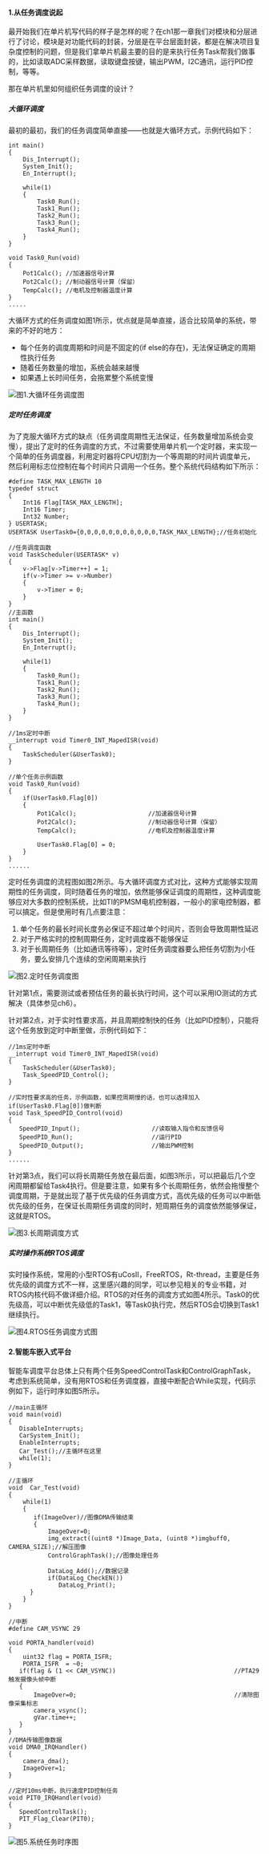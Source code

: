 #### 1.从任务调度说起

最开始我们在单片机写代码的样子是怎样的呢？在ch1那一章我们对模块和分层进行了讨论，模块是对功能代码的封装，分层是在平台层面封装，都是在解决项目复杂度控制的问题，但是我们拿单片机最主要的目的是来执行任务Task帮我们做事的，比如读取ADC采样数据，读取键盘按键，输出PWM，I2C通讯，运行PID控制，等等。

那在单片机里如何组织任务调度的设计？

##### 大循环调度

最初的最初，我们的任务调度简单直接——也就是大循环方式，示例代码如下：

```
int main()
{
    Dis_Interrupt();
    System_Init();
    En_Interrupt();

    while(1)
    {
        Task0_Run();
        Task1_Run();
        Task2_Run();
        Task3_Run();
        Task4_Run();
    }
}

void Task0_Run(void)
{
    Pot1Calc(); //加速器信号计算
    Pot2Calc(); //制动器信号计算（保留）
    TempCalc(); //电机及控制器温度计算
}
.....
```

大循环方式的任务调度如图1所示，优点就是简单直接，适合比较简单的系统，带来的不好的地方：

* 每个任务的调度周期和时间是不固定的\(if else的存在\)，无法保证确定的周期性执行任务
* 随着任务数量的增加，系统会越来越慢
* 如果遇上长时间任务，会拖累整个系统变慢

![](/assets/EmbeddedSystem_S3_P0.png)图1.大循环任务调度图

##### 定时任务调度

为了克服大循环方式的缺点（任务调度周期性无法保证，任务数量增加系统会变慢），提出了定时的任务调度的方式，不过需要使用单片机一个定时器，来实现一个简单的任务调度器，利用定时器将CPU切割为一个等周期的时间片调度单元，然后利用标志位控制在每个时间片只调用一个任务。整个系统代码结构如下所示：

```
#define TASK_MAX_LENGTH 10
typedef struct
{
    Int16 Flag[TASK_MAX_LENGTH];
    Int16 Timer;
    Int32 Number;
} USERTASK;
USERTASK UserTask0={0,0,0,0,0,0,0,0,0,0,0,TASK_MAX_LENGTH};//任务初始化

//任务调度函数
void TaskScheduler(USERTASK* v)
{
    v->Flag[v->Timer++] = 1;
    if(v->Timer >= v->Number)
    {
        v->Timer = 0;
    }
}
//主函数
int main()
{
    Dis_Interrupt();
    System_Init();
    En_Interrupt();

    while(1)
    {
        Task0_Run();
        Task1_Run();
        Task2_Run();
        Task3_Run();
        Task4_Run();
    }
}

//1ms定时中断
__interrupt void Timer0_INT_MapedISR(void)
{
    TaskScheduler(&UserTask0);
}

//单个任务示例函数
void Task0_Run(void)
{
    if(UserTask0.Flag[0])
    {
        Pot1Calc();                    //加速器信号计算
        Pot2Calc();                    //制动器信号计算（保留）
        TempCalc();                    //电机及控制器温度计算

        UserTask0.Flag[0] = 0;
    }
}
......
```

定时任务调度的流程图如图2所示。与大循环调度方式对比，这种方式能够实现周期性的任务调度，同时随着任务的增加，依然能够保证调度的周期性，这种调度能够应对大多数的控制系统，比如TI的PMSM电机控制器，一般小的家电控制器，都可以搞定。但是使用时有几点要注意：

1. 单个任务的最长时间长度务必保证不超过单个时间片，否则会导致周期性延迟
2. 对于严格实时的控制周期任务，定时调度器不能够保证
3. 对于长周期任务（比如通讯等待等），定时任务调度器要么把任务切割为小任务，要么安排几个连续的空闲周期来执行

![](/assets/EmbeddedSystem_S3_P1.png)图2.定时任务调度图

针对第1点，需要测试或者预估任务的最长执行时间，这个可以采用IO测试的方式解决（具体参见ch6）。

针对第2点，对于实时性要求高，并且周期控制快的任务（比如PID控制），只能将这个任务放到定时中断里做，示例代码如下：

```
//1ms定时中断
__interrupt void Timer0_INT_MapedISR(void)
{
    TaskScheduler(&UserTask0);
    Task_SpeedPID_Control();
}

//实时性要求高的任务，示例函数，如果控周期慢的话，也可以选择加入if(UserTask0.Flag[0])做判断
void Task_SpeedPID_Control(void)
{
   SpeedPID_Input();                    //读取输入指令和反馈信号
   SpeedPID_Run();                      //运行PID
   SpeedPID_Output();                   //输出PWM控制
}
......
```

针对第3点，我们可以将长周期任务放在最后面，如图3所示，可以把最后几个空闲周期都留给Task4执行。但是要注意，如果有多个长周期任务，依然会拖慢整个调度周期，于是就出现了基于优先级的任务调度方式，高优先级的任务可以中断低优先级的任务，在保证长周期任务调度的同时，短周期任务的调度依然能够保证，这就是RTOS。

![](/assets/EmdeddedSystem_S3_P2.png)图3.长周期调度方式

##### 实时操作系统RTOS调度

实时操作系统，常用的小型RTOS有uCosII，FreeRTOS，Rt-thread，主要是任务优先级的调度方式不一样，这里感兴趣的同学，可以参见相关的专业书籍，对RTOS内核代码不做详细介绍。RTOS的对任务的调度方式如图4所示。Task0的优先级高，可以中断优先级低的Task1，等Task0执行完，然后RTOS会切换到Task1继续执行。

![](/assets/EmdeddedSystem_S3_P3.png)图4.RTOS任务调度方式图

#### 2.智能车嵌入式平台

智能车调度平台总体上只有两个任务SpeedControlTask和ControlGraphTask，考虑到系统简单，没有用RTOS和任务调度器，直接中断配合While实现，代码示例如下，运行时序如图5所示。

```
//main主循环
void main(void)
{                                                               
   DisableInterrupts;  
   CarSystem_Init();
   EnableInterrupts;
   Car_Test();//主循环在这里
   while(1);                                                  
}

//主循环
void  Car_Test(void)
{ 
    while(1)
    {  
       if(ImageOver)//图像DMA传输结束
       {
           ImageOver=0;
           img_extract((uint8 *)Image_Data, (uint8 *)imgbuff0, CAMERA_SIZE);//解压图像
           ControlGraphTask();//图像处理任务

           DataLog_Add();//数据记录
           if(DataLog_CheckEN())
              DataLog_Print();
      }
    }
}

//中断
#define CAM_VSYNC 29

void PORTA_handler(void)
{
    uint32 flag = PORTA_ISFR;
    PORTA_ISFR  = ~0; 
   if(flag & (1 << CAM_VSYNC))                                 //PTA29触发摄像头帧中断
   {
       ImageOver=0;                                            //清除图像采集标志                                  
       camera_vsync();
       gVar.time++;
   }
}
//DMA传输图像数据
void DMA0_IRQHandler()
{
    camera_dma();
    ImageOver=1;
}

//定时10ms中断，执行速度PID控制任务
void PIT0_IRQHandler(void)
{
   SpeedControlTask();
   PIT_Flag_Clear(PIT0);
}
```

![](/assets/EmdeddedSystem_S3_P4.png)图5.系统任务时序图

